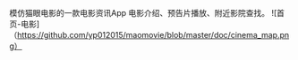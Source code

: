 ﻿模仿猫眼电影的一款电影资讯App
电影介绍、预告片播放、附近影院查找。
 ![首页-电影]（https://github.com/yp012015/maomovie/blob/master/doc/cinema_map.png）
